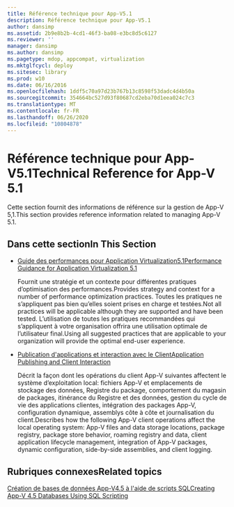 ```yaml
---
title: Référence technique pour App-V5.1
description: Référence technique pour App-V5.1
author: dansimp
ms.assetid: 2b9e8b2b-4cd1-46f3-ba08-e3bc8d5c6127
ms.reviewer: ''
manager: dansimp
ms.author: dansimp
ms.pagetype: mdop, appcompat, virtualization
ms.mktglfcycl: deploy
ms.sitesec: library
ms.prod: w10
ms.date: 06/16/2016
ms.openlocfilehash: 1ddf5c70a97d23b767b13c8598f53dadc4d4b50a
ms.sourcegitcommit: 354664bc527d93f80687cd2eba70d1eea024c7c3
ms.translationtype: MT
ms.contentlocale: fr-FR
ms.lasthandoff: 06/26/2020
ms.locfileid: "10804878"
---
```

# <span data-ttu-id="3880b-103">Référence technique pour App-V5.1</span><span class="sxs-lookup"><span data-stu-id="3880b-103">Technical Reference for App-V 5.1</span></span>


<span data-ttu-id="3880b-104">Cette section fournit des informations de référence sur la gestion de App-V 5,1.</span><span class="sxs-lookup"><span data-stu-id="3880b-104">This section provides reference information related to managing App-V 5.1.</span></span>

## <span data-ttu-id="3880b-105">Dans cette section</span><span class="sxs-lookup"><span data-stu-id="3880b-105">In This Section</span></span>


-   [<span data-ttu-id="3880b-106">Guide des performances pour Application Virtualization5.1</span><span class="sxs-lookup"><span data-stu-id="3880b-106">Performance Guidance for Application Virtualization 5.1</span></span>](performance-guidance-for-application-virtualization-51.md)

    <span data-ttu-id="3880b-107">Fournit une stratégie et un contexte pour différentes pratiques d’optimisation des performances.</span><span class="sxs-lookup"><span data-stu-id="3880b-107">Provides strategy and context for a number of performance optimization practices.</span></span> <span data-ttu-id="3880b-108">Toutes les pratiques ne s’appliquent pas bien qu’elles soient prises en charge et testées.</span><span class="sxs-lookup"><span data-stu-id="3880b-108">Not all practices will be applicable although they are supported and have been tested.</span></span> <span data-ttu-id="3880b-109">L’utilisation de toutes les pratiques recommandées qui s’appliquent à votre organisation offrira une utilisation optimale de l’utilisateur final.</span><span class="sxs-lookup"><span data-stu-id="3880b-109">Using all suggested practices that are applicable to your organization will provide the optimal end-user experience.</span></span>

-   [<span data-ttu-id="3880b-110">Publication d'applications et interaction avec le Client</span><span class="sxs-lookup"><span data-stu-id="3880b-110">Application Publishing and Client Interaction</span></span>](application-publishing-and-client-interaction51.md)

    <span data-ttu-id="3880b-111">Décrit la façon dont les opérations du client App-V suivantes affectent le système d’exploitation local: fichiers App-V et emplacements de stockage des données, Registre du package, comportement du magasin de packages, itinérance du Registre et des données, gestion du cycle de vie des applications clientes, intégration des packages App-V, configuration dynamique, assemblys côte à côte et journalisation du client.</span><span class="sxs-lookup"><span data-stu-id="3880b-111">Describes how the following App-V client operations affect the local operating system: App-V files and data storage locations, package registry, package store behavior, roaming registry and data, client application lifecycle management, integration of App-V packages, dynamic configuration, side-by-side assemblies, and client logging.</span></span>






## <span data-ttu-id="3880b-112">Rubriques connexes</span><span class="sxs-lookup"><span data-stu-id="3880b-112">Related topics</span></span>


[<span data-ttu-id="3880b-113">Création de bases de données App-V4.5 à l'aide de scripts SQL</span><span class="sxs-lookup"><span data-stu-id="3880b-113">Creating App-V 4.5 Databases Using SQL Scripting</span></span>](../solutions/creating-app-v-45-databases-using-sql-scripting.md)

 

 






